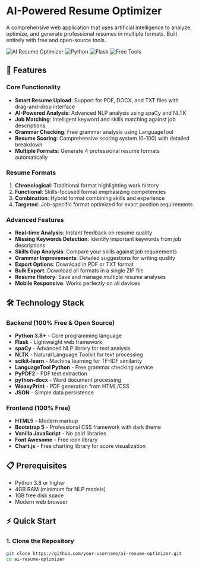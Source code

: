 # AI-Powered Resume Optimizer

A comprehensive web application that uses artificial intelligence to analyze, optimize, and generate professional resumes in multiple formats. Built entirely with free and open-source tools.

![AI Resume Optimizer](https://img.shields.io/badge/AI-Resume%20Optimizer-blue?style=for-the-badge)
![Python](https://img.shields.io/badge/Python-3.8+-green?style=flat-square)
![Flask](https://img.shields.io/badge/Flask-Web%20Framework-lightgrey?style=flat-square)
![Free Tools](https://img.shields.io/badge/100%25-Free%20Tools-orange?style=flat-square)

## 🚀 Features

### Core Functionality
- **Smart Resume Upload**: Support for PDF, DOCX, and TXT files with drag-and-drop interface
- **AI-Powered Analysis**: Advanced NLP analysis using spaCy and NLTK
- **Job Matching**: Intelligent keyword and skills matching against job descriptions
- **Grammar Checking**: Free grammar analysis using LanguageTool
- **Resume Scoring**: Comprehensive scoring system (0-100) with detailed breakdown
- **Multiple Formats**: Generate 4 professional resume formats automatically

### Resume Formats
1. **Chronological**: Traditional format highlighting work history
2. **Functional**: Skills-focused format emphasizing competencies
3. **Combination**: Hybrid format combining skills and experience
4. **Targeted**: Job-specific format optimized for exact position requirements

### Advanced Features
- **Real-time Analysis**: Instant feedback on resume quality
- **Missing Keywords Detection**: Identify important keywords from job descriptions
- **Skills Gap Analysis**: Compare your skills against job requirements
- **Grammar Improvements**: Detailed suggestions for writing quality
- **Export Options**: Download in PDF or TXT format
- **Bulk Export**: Download all formats in a single ZIP file
- **Resume History**: Save and manage multiple resume analyses
- **Mobile Responsive**: Works perfectly on all devices

## 🛠️ Technology Stack

### Backend (100% Free & Open Source)
- **Python 3.8+** - Core programming language
- **Flask** - Lightweight web framework
- **spaCy** - Advanced NLP library for text analysis
- **NLTK** - Natural Language Toolkit for text processing
- **scikit-learn** - Machine learning for TF-IDF similarity
- **LanguageTool Python** - Free grammar checking service
- **PyPDF2** - PDF text extraction
- **python-docx** - Word document processing
- **WeasyPrint** - PDF generation from HTML/CSS
- **JSON** - Simple data persistence

### Frontend (100% Free)
- **HTML5** - Modern markup
- **Bootstrap 5** - Professional CSS framework with dark theme
- **Vanilla JavaScript** - No paid libraries
- **Font Awesome** - Free icon library
- **Chart.js** - Free charting library for score visualization

## 📋 Prerequisites

- Python 3.8 or higher
- 4GB RAM (minimum for NLP models)
- 1GB free disk space
- Modern web browser

## ⚡ Quick Start

### 1. Clone the Repository
```bash
git clone https://github.com/your-username/ai-resume-optimizer.git
cd ai-resume-optimizer
